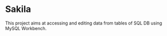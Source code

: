 # Sakila

<p>This project aims at accessing and editing data from tables of SQL DB using MySQL Workbench.</p>
